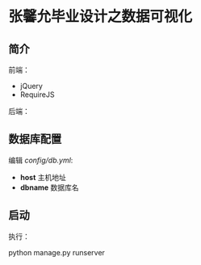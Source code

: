 # 张馨允毕业设计之数据可视化

## 简介



前端：

* jQuery
* RequireJS

后端：

## 数据库配置

编辑 *config/db.yml*:

* **host** 主机地址
* **dbname** 数据库名

## 启动

执行：

  python manage.py runserver
